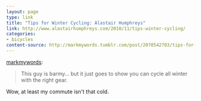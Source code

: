 ```yaml
---
layout: page
type: link
title: "Tips for Winter Cycling: Alastair Humphreys"
link: http://www.alastairhumphreys.com/2010/11/tips-winter-cycling/
categories: 
- bicycles
content-source: http://markmywords.tumblr.com/post/2070542703/tips-for-winter-cycling-alastair-humphreys
---
```

<p><a href="http://markmywords.tumblr.com/post/2070542703/tips-for-winter-cycling-alastair-humphreys" class="tumblr_blog">markmywords</a>:</p>

<blockquote><p>This guy is barmy&#8230; but it just goes to show you can cycle all winter with the right gear.</p></blockquote>

<p>Wow, at least my commute isn't that cold.</p>
